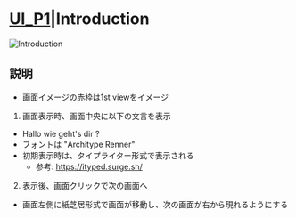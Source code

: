 # [UI_P1](UIDetail/UI_P1_Introduction/detail.md)|Introduction

![Introduction](introduction.png "Introduction")

## 説明

* 画面イメージの赤枠は1st viewをイメージ

1. 画面表示時、画面中央に以下の文言を表示
  * Hallo wie geht's dir ?
  * フォントは "Architype Renner"
  * 初期表示時は、タイプライター形式で表示される
    * 参考: https://ityped.surge.sh/

2. 表示後、画面クリックで次の画面へ
  * 画面左側に紙芝居形式で画面が移動し、次の画面が右から現れるようにする
